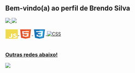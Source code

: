 ## Bem-vindo(a) ao perfil de Brendo Silva

 <div>
   <a href="https://github.com/BrendoBSilva">
   <img height="180em" src="https://github-readme-stats.vercel.app/api?username=BrendoBSilva&show_icons=true&theme=tokyonight&include_all_commits=true&count_private=true"/>
   <img height="180em" src="https://github-readme-stats.vercel.app/api/top-langs/?username=BrendoBSilva&layout=compact&langs_count=6&theme=tokyonight"/>
</div>
    
<div style="display: inline_block"><br>
  <img align="center" alt="Js" height="30" width="40" src="https://raw.githubusercontent.com/devicons/devicon/master/icons/javascript/javascript-plain.svg">
  <img align="center" alt="HTML" height="30" width="40" src="https://raw.githubusercontent.com/devicons/devicon/master/icons/html5/html5-original.svg">
  <img align="center" alt="CSS" height="30" width="40" src="https://raw.githubusercontent.com/devicons/devicon/master/icons/css3/css3-original.svg">
  <img align="center" alt="CSS" height="30" width="40" src="https://w7.pngwing.com/pngs/234/329/png-transparent-python-logo-thumbnail.png.svg">
</div>
 
<br>
 
### Outras redes abaixo!
 
<div> 
 
  <a href="https://www.linkedin.com/in/assist-brendo/" target="_blank"><img src="https://img.shields.io/badge/-LinkedIn-%230077B5?style=for-the-badge&logo=linkedin&logoColor=white" target="_blank"></a>
</div>
